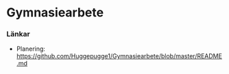 # Gymnasiearbete

### Länkar
- Planering: https://github.com/Huggepugge1/Gymnasiearbete/blob/master/README.md
